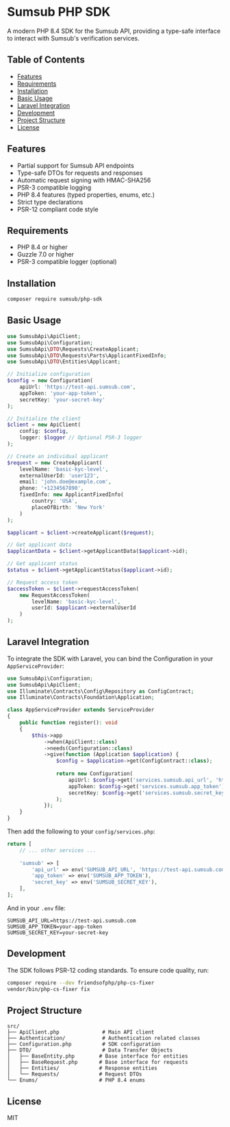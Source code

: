 # Sumsub PHP SDK

A modern PHP 8.4 SDK for the Sumsub API, providing a type-safe interface to interact with Sumsub's verification services.

## Table of Contents

- [Features](#features)
- [Requirements](#requirements)
- [Installation](#installation)
- [Basic Usage](#basic-usage)
- [Laravel Integration](#laravel-integration)
- [Development](#development)
- [Project Structure](#project-structure)
- [License](#license)

## Features

- Partial support for Sumsub API endpoints
- Type-safe DTOs for requests and responses
- Automatic request signing with HMAC-SHA256
- PSR-3 compatible logging
- PHP 8.4 features (typed properties, enums, etc.)
- Strict type declarations
- PSR-12 compliant code style

## Requirements

- PHP 8.4 or higher
- Guzzle 7.0 or higher
- PSR-3 compatible logger (optional)

## Installation

```bash
composer require sumsub/php-sdk
```

## Basic Usage

```php
use SumsubApi\ApiClient;
use SumsubApi\Configuration;
use SumsubApi\DTO\Requests\CreateApplicant;
use SumsubApi\DTO\Requests\Parts\ApplicantFixedInfo;
use SumsubApi\DTO\Entities\Applicant;

// Initialize configuration
$config = new Configuration(
    apiUrl: 'https://test-api.sumsub.com',
    appToken: 'your-app-token',
    secretKey: 'your-secret-key'
);

// Initialize the client
$client = new ApiClient(
    config: $config,
    logger: $logger // Optional PSR-3 logger
);

// Create an individual applicant
$request = new CreateApplicant(
    levelName: 'basic-kyc-level',
    externalUserId: 'user123',
    email: 'john.doe@example.com',
    phone: '+1234567890',
    fixedInfo: new ApplicantFixedInfo(
        country: 'USA',
        placeOfBirth: 'New York'
    )
);

$applicant = $client->createApplicant($request);

// Get applicant data
$applicantData = $client->getApplicantData($applicant->id);

// Get applicant status
$status = $client->getApplicantStatus($applicant->id);

// Request access token
$accessToken = $client->requestAccessToken(
    new RequestAccessToken(
        levelName: 'basic-kyc-level',
        userId: $applicant->externalUserId
    )
);
```

## Laravel Integration

To integrate the SDK with Laravel, you can bind the Configuration in your `AppServiceProvider`:

```php
use SumsubApi\Configuration;
use SumsubApi\ApiClient;
use Illuminate\Contracts\Config\Repository as ConfigContract;
use Illuminate\Contracts\Foundation\Application;

class AppServiceProvider extends ServiceProvider
{
    public function register(): void
    {
        $this->app
            ->when(ApiClient::class)
            ->needs(Configuration::class)
            ->give(function (Application $application) {
                $config = $application->get(ConfigContract::class);
                
                return new Configuration(
                    apiUrl: $config->get('services.sumsub.api_url', 'https://test-api.sumsub.com'),
                    appToken: $config->get('services.sumsub.app_token'),
                    secretKey: $config->get('services.sumsub.secret_key')
                );
            });
    }
}
```

Then add the following to your `config/services.php`:

```php
return [
    // ... other services ...
    
    'sumsub' => [
        'api_url' => env('SUMSUB_API_URL', 'https://test-api.sumsub.com'),
        'app_token' => env('SUMSUB_APP_TOKEN'),
        'secret_key' => env('SUMSUB_SECRET_KEY'),
    ],
];
```

And in your `.env` file:

```env
SUMSUB_API_URL=https://test-api.sumsub.com
SUMSUB_APP_TOKEN=your-app-token
SUMSUB_SECRET_KEY=your-secret-key
```

## Development

The SDK follows PSR-12 coding standards. To ensure code quality, run:

```bash
composer require --dev friendsofphp/php-cs-fixer
vendor/bin/php-cs-fixer fix
```

## Project Structure

```
src/
├── ApiClient.php              # Main API client
├── Authentication/            # Authentication related classes
├── Configuration.php          # SDK configuration
├── DTO/                       # Data Transfer Objects
│   ├── BaseEntity.php        # Base interface for entities
│   ├── BaseRequest.php       # Base interface for requests
│   ├── Entities/             # Response entities
│   └── Requests/             # Request DTOs
└── Enums/                    # PHP 8.4 enums
```

## License

MIT